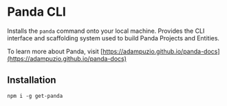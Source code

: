 # Panda CLI

Installs the `panda` command onto your local machine. Provides the CLI interface and scaffolding system used to build Panda Projects and Entities. 

To learn more about Panda, visit [https://adampuzio.github.io/panda-docs](https://adampuzio.github.io/panda-docs)

## Installation

`npm i -g get-panda`